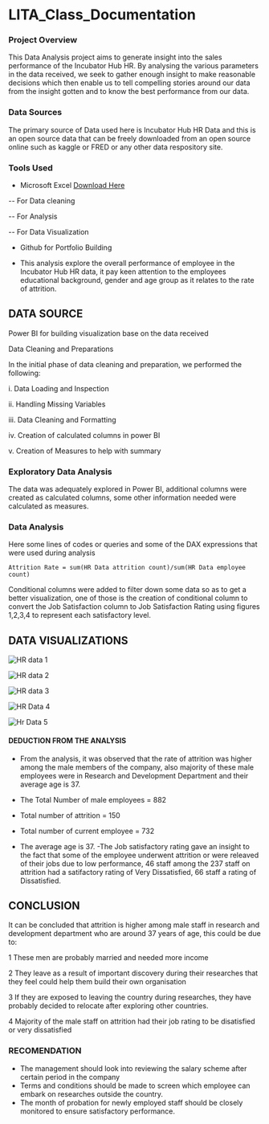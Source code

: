 # LITA_Class_Documentation

### Project Overview
This Data Analysis project aims to generate insight into the sales performance of the Incubator Hub HR. By analysing the various parameters in the data received, we seek to gather enough insight to make reasonable decisions which then enable us to tell compelling stories around our data from the insight gotten and to know the best performance from our data.

### Data Sources
The primary source of Data used here is Incubator Hub HR Data and this is an open source data that can be freely downloaded from an open source online such as kaggle or FRED or any other data respository site.

### Tools Used
- Microsoft Excel [Download Here](https://www.microsoft.com)

-- For Data cleaning

-- For Analysis

-- For Data Visualization

- Github for Portfolio Building

- This analysis explore the overall performance of employee in the Incubator Hub HR data, it pay keen attention to the employees educational background, gender and age group as it relates to the rate of attrition.


 ## DATA SOURCE
        
   
Power BI for building visualization base on the data received

Data Cleaning and Preparations

In the initial phase of data cleaning and preparation, we performed the following:

i.   Data Loading and Inspection

ii.  Handling Missing Variables

iii. Data Cleaning and Formatting

iv.  Creation of calculated columns in power BI

v.   Creation of Measures to help with summary

### Exploratory Data Analysis

The data was adequately explored in Power BI, additional columns were created as calculated columns, some other information needed were calculated as measures.


### Data Analysis

Here some lines of codes or queries and some of the DAX expressions that were used during analysis

```Attrition Rate = sum(HR Data attrition count)/sum(HR Data employee count) ```

 Conditional columns were added to filter down some data so as to get a better visualization, one of those is the creation of conditional column to convert the Job Satisfaction column to Job Satisfaction Rating using figures 1,2,3,4 to represent each satisfactory level.

 ## DATA VISUALIZATIONS

 
![HR data 1](https://github.com/user-attachments/assets/63d3ef18-8b4b-4b4d-97a8-13d6de06e483)

![HR data 2](https://github.com/user-attachments/assets/ae44467d-66d4-4297-9649-9b8234973d95)

![HR data 3](https://github.com/user-attachments/assets/b487e490-c3de-4692-9a43-43314157dce1)

![HR  Data 4](https://github.com/user-attachments/assets/2167f6d3-56f7-4fb2-815a-8a24f7b1850a)

![Hr Data 5](https://github.com/user-attachments/assets/c604248b-cb55-46c2-adb9-caeef876dfcf)


#### DEDUCTION FROM THE ANALYSIS

- From the analysis, it was observed that the rate of attrition was higher among the male members of the company, also majority of these male employees were in Research and Development Department and their average age is 37. 

- The Total Number of male employees = 882

- Total number of attrition = 150

- Total number of current employee = 732

- The average age is 37. -The Job satisfactory rating gave an insight to the fact that some of the employee underwent attrition or were releaved of their jobs due to low performance, 46 staff among the 237 staff on attrition had a satifactory rating of Very Dissatisfied, 66 staff a rating of Dissatisfied.


## CONCLUSION

It can be concluded that attrition is higher among male staff in research and development department who are around 37 years of age, this could be due to:

1 These men are probably married and needed more income 

2 They leave as a result of important discovery during their researches that they feel could help them build their own organisation 

3 If they are exposed to leaving the country during researches, they have probably decided to relocate after exploring other countries. 

4 Majority of the male staff on attrition had their job rating to be disatisfied or very dissatisfied

### RECOMENDATION
- The management should look into reviewing the salary scheme after certain period in the company 
- Terms and conditions should be made to screen which employee can embark on researches outside the country. 
- The month of probation for newly employed staff should be closely monitored to ensure satisfactory performance.
